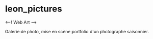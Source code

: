 # leon_pictures

<--! Web Art -->

Galerie de photo, mise en scène portfolio d'un photographe saisonnier.